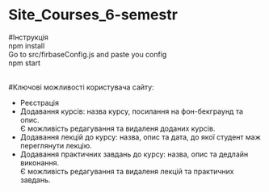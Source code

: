 # Site_Courses_6-semestr

#Інструкція \
npm install \
Go to src/firbaseConfig.js and paste you config \
npm start


\
#Ключові можливості користувача сайту:
 - Реєстрація
 - Додавання курсів: назва курсу, посилання на фон-бекграунд та опис.\
   Є можливість редагування та видаленя доданих курсів.
 - Додавання лекцій до курсу: назва, опис та дата, до якої студент маж переглянути лекцію.
 - Додавання практичних завдань до курсу: назва, опис та дедлайн виконання.\
   Є можливість редагування та видаленя лекцій та практичних завдань. 
